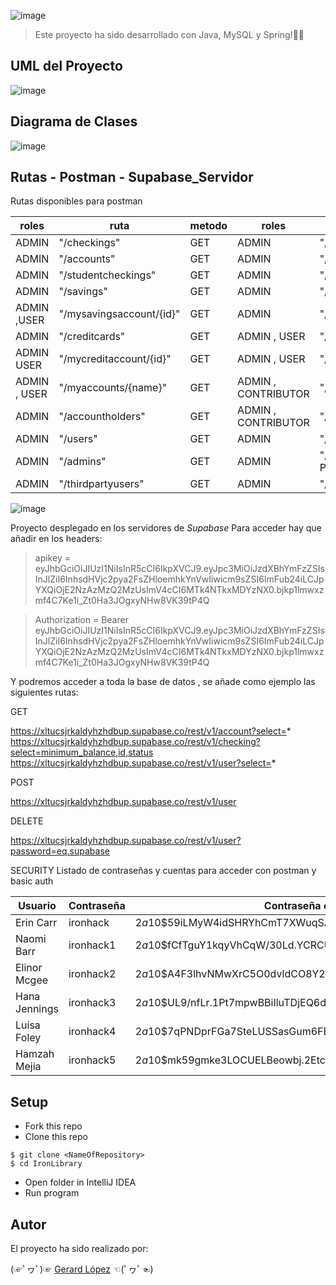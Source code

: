 ![image](https://user-images.githubusercontent.com/72072309/205083754-e000dd47-8302-4cf8-9791-33826d9d9bf9.png)

> Este proyecto ha sido desarrollado con Java, MySQL y Spring!🐱‍💻



## UML del Proyecto

![image](https://user-images.githubusercontent.com/72072309/205115044-f51ff48d-1867-48c5-9e4a-a2e052cf4b16.png)


## Diagrama de Clases

![image](https://user-images.githubusercontent.com/72072309/205298752-b837bcac-42ab-419f-8d06-f752332f9371.png)

## Rutas - Postman - Supabase_Servidor

Rutas disponibles para postman

| roles  | ruta | metodo |roles  | ruta | metodo |
| ------------- | ------------- | ------------- |------------- | ------------- | ------------- |
| ADMIN   | "/checkings"  | GET  | ADMIN   | "/checkings"  | POST  |
| ADMIN  | "/accounts" | GET  | ADMIN   | "/accountholders" | POST  |
| ADMIN  | "/studentcheckings" | GET  | ADMIN   | "/users"  | POST  |
| ADMIN  | "/savings" | GET  | ADMIN   | "/admins"  | POST  |
| ADMIN ,USER | "/mysavingsaccount/{id}" | GET  | ADMIN   | "/thirdpartyusers"  | POST  |
| ADMIN  | "/creditcards" | GET  | ADMIN , USER | "/transfer"  | PATCH  |
| ADMIN USER | "/mycreditaccount/{id}" | GET  | ADMIN , USER | "/retrieveMoney"  | PATCH  |
| ADMIN , USER| "/myaccounts/{name}" | GET  | ADMIN , CONTRIBUTOR | "/thirdpartyusers/{hashedKey}"  | PATCH  |
| ADMIN  | "/accountholders" | GET  | ADMIN , CONTRIBUTOR | "/thirdpartyusers/recieve/{hashedKey}" | PATCH  |
| ADMIN  | "/users" | GET  | ADMIN   | "/checkings/{id}"  | DELETE  |
| ADMIN  | "/admins" | GET  | ADMIN   | "/admins/{name}" (las mismas que POST)  | DELETE  |
| ADMIN  | "/thirdpartyusers" | GET  | ADMIN   | "/thirdpartyusers/{name}" | DELETE  |

![image](https://user-images.githubusercontent.com/72072309/206209678-2a3a8c26-6377-47c2-b0f1-b403fa70e42c.png)


Proyecto desplegado en los servidores de *Supabase*
Para acceder hay que añadir en los headers:

>  apikey = eyJhbGciOiJIUzI1NiIsInR5cCI6IkpXVCJ9.eyJpc3MiOiJzdXBhYmFzZSIsInJlZiI6InhsdHVjc2pya2FsZHloemhkYnVwIiwicm9sZSI6ImFub24iLCJpYXQiOjE2NzAzMzQ2MzUsImV4cCI6MTk4NTkxMDYzNX0.bjkp1lmwxzmf4C7Ke1i_Zt0Ha3JOgxyNHw8VK39tP4Q

> Authorization = Bearer eyJhbGciOiJIUzI1NiIsInR5cCI6IkpXVCJ9.eyJpc3MiOiJzdXBhYmFzZSIsInJlZiI6InhsdHVjc2pya2FsZHloemhkYnVwIiwicm9sZSI6ImFub24iLCJpYXQiOjE2NzAzMzQ2MzUsImV4cCI6MTk4NTkxMDYzNX0.bjkp1lmwxzmf4C7Ke1i_Zt0Ha3JOgxyNHw8VK39tP4Q

Y podremos acceder a toda la base de datos , se añade como ejemplo las siguientes rutas:

GET

https://xltucsjrkaldyhzhdbup.supabase.co/rest/v1/account?select=*
https://xltucsjrkaldyhzhdbup.supabase.co/rest/v1/checking?select=minimum_balance,id,status
https://xltucsjrkaldyhzhdbup.supabase.co/rest/v1/user?select=*

POST

https://xltucsjrkaldyhzhdbup.supabase.co/rest/v1/user

DELETE

https://xltucsjrkaldyhzhdbup.supabase.co/rest/v1/user?password=eq.supabase

SECURITY
Listado de contraseñas y cuentas para acceder con postman y basic auth

| Usuario  | Contraseña | Contraseña con Hash | Usuario  | Contraseña | Contraseña con Hash |
| ------------- | ------------- | ------------- | ------------- | ------------- | ------------- |
| Erin Carr  | ironhack  | $2a$10$59iLMyW4idSHRYhCmT7XWuqSAifxdgs1L83K9GkSdU9EepokO/Bwe  | Administrador1  | Administrador1  | $2a$10$aNbrPfc4HN.aiaCJcWNLzuL4mrtebb8c828X0RL0UStAIAAaWNCRO  |
| Naomi Barr  | ironhack1  | $2a$10$fCfTguY1kqyVhCqW/30Ld.YCRCUDwa81YjFQ51oKkYrUEQFRAHHDu | Administrador2  | Administrador2  | $2a$10$QHGf2H2SlH4X2Huf9vQx3e4LDvtetWYYGJslu6QuNrWCNvAoaw8hC  |
| Elinor Mcgee | ironhack2  | $2a$10$A4F3lhvNMwXrC5O0dvldCO8Y2tRR/fV9PPDxWPBhn2wyrVC4K1Jii  | UsuarioExterno1  | UsuarioExterno1  | $2a$10$AxUCPszLtqLpv7Gh0/VH5eodHmh0Q.kANC5SUT72rvg9LUhfNqS3W |
| Hana Jennings  | ironhack3  | $2a$10$UL9/nfLr.1Pt7mpwBBiIluTDjEQ6ds/44PwJO8v2n3mquLA7PtLUS  | UsuarioExterno2  | UsuarioExterno2  | $2a$10$.x.Dxo0igRQebJXuqcHgMecJScWsaxwtp41gOcMJKu6ZnJyzB/Yc6  |
| Luisa Foley  | ironhack4 | $2a$10$7qPNDprFGa7SteLUSSasGum6FBOTarKTVnDn.zf9ELoxhNO0ux6o2  | UsuarioExterno3  | UsuarioExterno3  | $2a$10$Jh5tdfXa83J0qnnq45Q17eXlUfW9y1WRUCwvKyqlFb1t9uIcO6G5S  |
| Hamzah Mejia  | ironhack5  | $2a$10$mk59gmke3LOCUELBeowbj.2EtcXX6POriTyKFaB8XKTWJEIt/2UN2  |



## Setup

- Fork this repo
- Clone this repo

```shell
$ git clone <NameOfRepository>
$ cd IronLibrary
```

- Open folder in IntelliJ IDEA
- Run program

## Autor
El proyecto ha sido realizado por:

(☞ﾟヮﾟ)☞   [Gerard López](https://github.com/GerardLopezGarcia)   ☜(ﾟヮﾟ☜)

